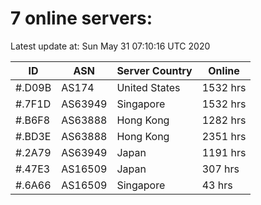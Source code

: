 # 7 online servers:

Latest update at: Sun May 31 07:10:16 UTC 2020

| ID | ASN | Server Country | Online |
| -- | --- | -------------- | ------ |
| #.D09B | AS174 | United States | 1532 hrs |
| #.7F1D | AS63949 | Singapore | 1532 hrs |
| #.B6F8 | AS63888 | Hong Kong | 1282 hrs |
| #.BD3E | AS63888 | Hong Kong | 2351 hrs |
| #.2A79 | AS63949 | Japan | 1191 hrs |
| #.47E3 | AS16509 | Japan | 307 hrs |
| #.6A66 | AS16509 | Singapore | 43 hrs |

